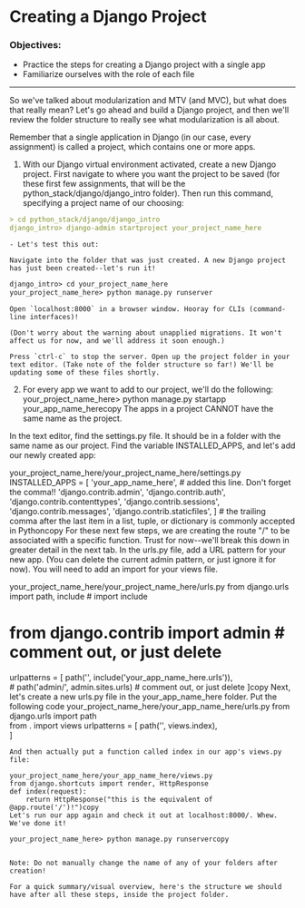 # Creating a Django Project
### Objectives:
- Practice the steps for creating a Django project with a single app
- Familiarize ourselves with the role of each file
<hr>

So we've talked about modularization and MTV (and MVC), but what does that really mean? Let's go ahead and build a Django project, and then we'll review the folder structure to really see what modularization is all about.

Remember that a single application in Django (in our case, every assignment) is called a project, which contains one or more apps.

1. With our Django virtual environment activated, create a new Django project. First navigate to where you want the project to be saved (for these first few assignments, that will be the python_stack/django/django_intro folder). Then run this command, specifying a project name of our choosing:

```md
> cd python_stack/django/django_intro
django_intro> django-admin startproject your_project_name_here
````

    - Let's test this out:

    Navigate into the folder that was just created. A new Django project has just been created--let's run it!

```md
django_intro> cd your_project_name_here
your_project_name_here> python manage.py runserver
```

    Open `localhost:8000` in a browser window. Hooray for CLIs (command-line interfaces)!

    (Don't worry about the warning about unapplied migrations. It won't affect us for now, and we'll address it soon enough.)

    Press `ctrl-c` to stop the server. Open up the project folder in your text editor. (Take note of the folder structure so far!) We'll be updating some of these files shortly.

2. For every app we want to add to our project, we'll do the following:
your_project_name_here> python manage.py startapp your_app_name_herecopy
The apps in a project CANNOT have the same name as the project.

In the text editor, find the settings.py file. It should be in a folder with the same name as our project. Find the variable INSTALLED_APPS, and let's add our newly created app:

your_project_name_here/your_project_name_here/settings.py
   INSTALLED_APPS = [
       'your_app_name_here', # added this line. Don't forget the comma!!
       'django.contrib.admin',
       'django.contrib.auth',
       'django.contrib.contenttypes',
       'django.contrib.sessions',
       'django.contrib.messages',
       'django.contrib.staticfiles',
   ]    # the trailing comma after the last item in a list, tuple, or dictionary is commonly accepted in Pythoncopy
For these next few steps, we are creating the route "/" to be associated with a specific function. Trust for now--we'll break this down in greater detail in the next tab. In the urls.py file, add a URL pattern for your new app. (You can delete the current admin pattern, or just ignore it for now). You will need to add an import for your views file.

your_project_name_here/your_project_name_here/urls.py
from django.urls import path, include           # import include
# from django.contrib import admin              # comment out, or just delete
urlpatterns = [
    path('', include('your_app_name_here.urls')),	   
    # path('admin/', admin.sites.urls)         # comment out, or just delete
]copy
Next, let's create a new urls.py file in the your_app_name_here folder. Put the following code
your_project_name_here/your_app_name_here/urls.py
from django.urls import path     
from . import views
urlpatterns = [
    path('', views.index),	   
]
````
And then actually put a function called index in our app's views.py file:

your_project_name_here/your_app_name_here/views.py
from django.shortcuts import render, HttpResponse
def index(request):
    return HttpResponse("this is the equivalent of @app.route('/')!")copy
Let's run our app again and check it out at localhost:8000/. Whew. We've done it!

your_project_name_here> python manage.py runservercopy


Note: Do not manually change the name of any of your folders after creation!

For a quick summary/visual overview, here's the structure we should have after all these steps, inside the project folder.

